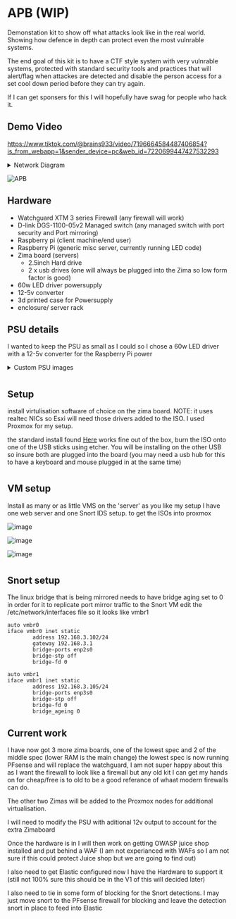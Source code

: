 # APB  (WIP)
Demonstation kit to show off what attacks look like in the real world.
Showing how defence in depth can protect even the most vulnrable systems.

The end goal of this kit is to have a CTF style system with very vulnrable systems, protected with standard security tools and practices that will alert/flag when attackes are detected and disable the person access for a set cool down period before they can try again.

If I can get sponsers for this I will hopefully have swag for people who hack it.

## Demo Video
https://www.tiktok.com/@brains933/video/7196664584487406854?is_from_webapp=1&sender_device=pc&web_id=7220699447427532293

<details>
  <summary>Network Diagram</summary>
  
 ![hacking network diagram ](https://user-images.githubusercontent.com/60553334/216385244-c5af2751-6c19-4675-a241-33885f7d8316.jpg)
  
</details>

![APB](https://user-images.githubusercontent.com/60553334/231083442-56c5b7c9-a6a0-4197-9d1b-23550c63f5dc.jpeg)




## Hardware

- Watchguard XTM 3 series Firewall (any firewall will work)
- D-link DGS-1100-05v2 Managed switch (any managed switch with port security and Port mirroring)
- Raspberry pi (client machine/end user)
- Raspberry Pi (generic misc server, currently running LED code)
- Zima board (servers)
  - 2.5inch Hard drive 
  - 2 x usb drives (one will always be plugged into the Zima so low form factor is good)
- 60w LED driver powersupply
- 12-5v converter
- 3d printed case for Powersupply
- enclosure/ server rack

## PSU details
 I wanted to keep the PSU as small as I could so I chose a 60w LED driver with a 12-5v converter for the Raspberry Pi power
<details>
  
 <summary> Custom PSU images </summary>
  
 ![Fna3FzPXEAsUmwv](https://user-images.githubusercontent.com/60553334/231086566-325bad55-7979-4ab3-a6a2-38fb31569357.jpeg)
  
![Fn0OdomX0AABRFi](https://user-images.githubusercontent.com/60553334/231086572-4a23a8d1-0c31-4d54-a2a8-7091575a3cc8.jpeg)
  
![Fn0OcyzWIBsYavL](https://user-images.githubusercontent.com/60553334/231086575-4f0a42dc-9c1b-4a92-827a-b138469d6c55.jpeg)
  
![Fn0Y0iVWIBMIUEa](https://user-images.githubusercontent.com/60553334/231086581-1190ca2a-335d-48fa-a928-63f9a72c59ac.jpeg)

</details>

#

## Setup

install virtulisation software of choice on the zima board. NOTE: it uses realtec NICs so Esxi will need those drivers added to the ISO. 
I used Proxmox for my setup. 

the standard install found [Here](https://www.proxmox.com/en/proxmox-ve/get-started) works fine out of the box, burn the ISO onto one of the USB sticks using etcher. You will be installing on the other USB so insure both are plugged into the board (you may need a usb hub for this to have a keyboard and mouse plugged in at the same time)

#


## VM setup 

Install as many or as little VMS on the 'server' as you like my setup I have one web server and one Snort IDS setup. to get the ISOs into proxmox 


![image](https://user-images.githubusercontent.com/60553334/211364950-ecf786ad-eb07-4bfa-be70-400814f63ade.png)

![image](https://user-images.githubusercontent.com/60553334/211365097-6cee5574-2416-4eb6-bfb7-d85b64563941.png)

![image](https://user-images.githubusercontent.com/60553334/211365259-f5e40b50-8a12-42f4-9d57-468dab35b5e8.png)




#

## Snort setup 



The linux bridge that is being mirrored needs to have bridge aging set to 0 in order for it to replicate port mirror traffic to the Snort VM
edit the /etc/network/interfaces file so it looks like vmbr1 
```
auto vmbr0
iface vmbr0 inet static
        address 192.168.3.102/24
        gateway 192.168.3.1
        bridge-ports enp2s0
        bridge-stp off
        bridge-fd 0

auto vmbr1
iface vmbr1 inet static
        address 192.168.3.105/24
        bridge-ports enp3s0
        bridge-stp off
        bridge-fd 0
        bridge_ageing 0

```


## Current work 

I have now got 3 more zima boards, one of the lowest spec and 2 of the middle spec (lower RAM is the main change)
the lowest spec is now running PFsense and will replace the watchguard, I am not super happy about this as I want the firewall to look like a firewall but any old kit I can get my hands on for cheap/free is to old to be a good referance of whaat modern firewalls can do. 

The other two Zimas will be added to the Proxmox nodes for additional virtualisation. 

I will need to modify the PSU with aditional 12v output to account for the extra Zimaboard

Once the hardware is in I will then work on getting OWASP juice shop installed and put behind a WAF (I am not experianced with WAFs so I am not sure if this could protect Juice shop but we are going to find out)

I also need to get Elastic configured now I have the Hardware to support it (still not 100% sure this should be in the V1 of this will decided later)

I also need to tie in some form of blocking for the Snort detections. I may just move snort to the PFsense firewall for blocking and leave the detection snort in place to feed into Elastic 

